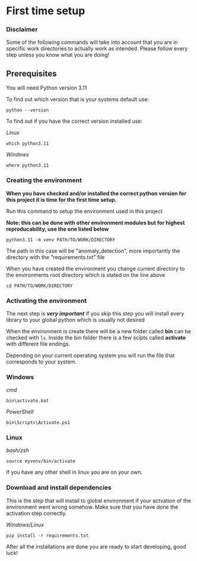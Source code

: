 # First time setup
### Disclaimer
Some of the following commands will take into account that you are in specific work directories to actually work as intended. Please follow every step unless you know what you are doing!
## Prerequisites

You will need Python version 3.11

To find out which version that is your systems default use:
```shell
python --version
```
To find out if you have the correct version installed use:

*Linux*
```shell
which python3.11
```
*Windows*
```shell
where python3.11
```

### Creating the environment
**When you have checked and/or installed the correct python version for this project it is time for the first time setup.**

Run this command to setup the environment used in this project

**Note: this can be done with other environment modules but for highest reproducability, use the one listed below**
```shell
python3.11 -m venv PATH/TO/WORK/DIRECTORY
```
The path in this case will be "anomaly_detection", more importantly the directory with the "requirements.txt" file


When you have created the environment you change current directory to the environments root directory which is stated on the line above
```shell
cd PATH/TO/WORK/DIRECTORY
```

### Activating the environment
The next step is ***very important*** if you skip this step you will install every library to your global python which is usually not desired

When the environment is create there will be a new folder called **bin** can be checked with `ls`. Inside the bin folder there is a few scipts called **activate** with different file endings.

Depending on your current operating system you will run the file that corresponds to your system.

<h3>Windows</h3>

*cmd*
```shell
bin\activate.bat
```
*PowerShell*
```shell
bin\Scripts\Activate.ps1
```
<h3>Linux</h3>

*bash/zsh*
```shell
source myvenv/bin/activate
```
If you have any other shell in linux you are on your own.

### Download and install dependencies
This is the step that will install to global environment if your actvation of the environment went wrong somehow. Make sure that you have done the activation step correctly.

*Windows/Linux*
```shell
pip install -r requirements.txt
```

After all the installations are done you are ready to start developing, good luck!